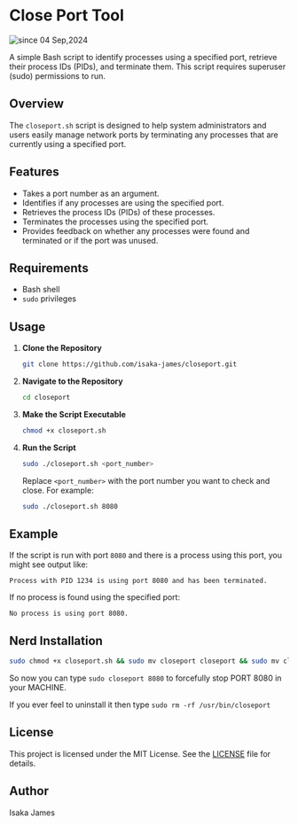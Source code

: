 # Close Port Tool

<p>
  <img src="https://komarev.com/ghpvc/?username=isaka-close&label=Close%20Port&color=0e75b6&style=flat" alt="since 04 Sep,2024" />
</p>

A simple Bash script to identify processes using a specified port, retrieve their process IDs (PIDs), and terminate them. This script requires superuser (sudo) permissions to run.

## Overview

The `closeport.sh` script is designed to help system administrators and users easily manage network ports by terminating any processes that are currently using a specified port. 

## Features

- Takes a port number as an argument.
- Identifies if any processes are using the specified port.
- Retrieves the process IDs (PIDs) of these processes.
- Terminates the processes using the specified port.
- Provides feedback on whether any processes were found and terminated or if the port was unused.

## Requirements

- Bash shell
- `sudo` privileges

## Usage

1. **Clone the Repository**

   ```bash
   git clone https://github.com/isaka-james/closeport.git
   ```

2. **Navigate to the Repository**

   ```bash
   cd closeport
   ```

3. **Make the Script Executable**

   ```bash
   chmod +x closeport.sh
   ```

4. **Run the Script**

   ```bash
   sudo ./closeport.sh <port_number>
   ```

   Replace `<port_number>` with the port number you want to check and close. For example:

   ```bash
   sudo ./closeport.sh 8080
   ```

## Example

If the script is run with port `8080` and there is a process using this port, you might see output like:

```
Process with PID 1234 is using port 8080 and has been terminated.
```

If no process is found using the specified port:

```
No process is using port 8080.
```

## Nerd Installation
```bash
sudo chmod +x closeport.sh && sudo mv closeport closeport && sudo mv closeport /usr/bin && echo "Installed successfully!"
```
So now you can type `sudo closeport 8080` to forcefully stop PORT 8080 in your MACHINE.

If you ever feel to uninstall it then type `sudo rm -rf /usr/bin/closeport`

## License

This project is licensed under the MIT License. See the [LICENSE](LICENSE) file for details.

## Author

Isaka James

